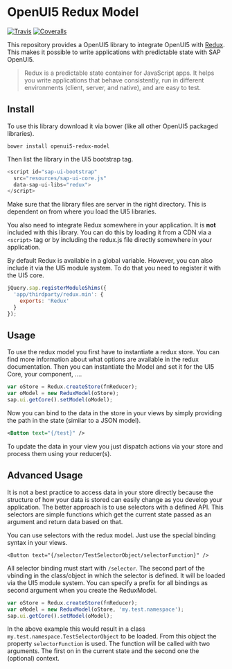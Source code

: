 # OpenUI5 Redux Model

[![Travis](https://img.shields.io/travis/cevou/openui5-redux-model.svg?maxAge=2592000?style=flat-square)](https://travis-ci.org/cevou/openui5-redux-model)
[![Coveralls](https://img.shields.io/coveralls/cevou/openui5-redux-model.svg?maxAge=2592000?style=flat-square)](https://coveralls.io/github/cevou/openui5-redux-model)

This repository provides a OpenUI5 library to integrate OpenUI5 with [Redux](http://redux.js.org/). This makes it
possible to write applications with predictable state with SAP OpenUI5.
 
 > Redux is a predictable state container for JavaScript apps.
 > It helps you write applications that behave consistently, run in different
 > environments (client, server, and native), and are easy to test.

## Install

To use this library download it via bower (like all other OpenUI5 packaged libraries).

```
bower install openui5-redux-model
```

Then list the library in the UI5 bootstrap tag.

```javascript
<script id="sap-ui-bootstrap"
  src="resources/sap-ui-core.js"
  data-sap-ui-libs="redux">
</script>
```

Make sure that the library files are server in the right directory. This is dependent on from where you load the
UI5 libraries.

You also need to integrate Redux somewhere in your application. It is **not** included with this library.
You can do this by loading it from a CDN via a `<script>` tag or by including the redux.js file directly somewhere
in your application.

By default Redux is available in a global variable. However, you can also include it via the UI5 module system.
To do that you need to register it with the UI5 core.

```javascript
jQuery.sap.registerModuleShims({
  'app/thirdparty/redux.min': {
    exports: 'Redux'
  }
});
```

## Usage

To use the redux model you first have to instantiate a redux store. You can find more information about what options
are available in the redux documentation. Then you can instantiate the Model and set it for the UI5 Core, your
component, ....

```javascript
var oStore = Redux.createStore(fnReducer);
var oModel = new ReduxModel(oStore);
sap.ui.getCore().setModel(oModel);
```

Now you can bind to the data in the store in your views by simply providing the path in the state (similar to a JSON
model).

```xml
<Button text="{/test}" />
```

To update the data in your view you just dispatch actions via your store and process them using your reducer(s).

## Advanced Usage

It is not a best practice to access data in your store directly because the structure of how your data is stored can
easily change as you develop your application. The better approach is to use selectors with a defined API. This
selectors are simple functions which get the current state passed as an argument and return data based on that.

You can use selectors with the redux model. Just use the special binding syntax in your views.

```$xslt
<Button text="{/selector/TestSelectorObject/selectorFunction}" />
```

All selector binding must start with `/selector`. The second part of the vbinding in the class/object in which the
selector is defined. It will be loaded via the UI5 module system. You can specify a prefix for all bindings as second
argument when you create the ReduxModel.

```javascript
var oStore = Redux.createStore(fnReducer);
var oModel = new ReduxModel(oStore, 'my.test.namespace');
sap.ui.getCore().setModel(oModel);
```

In the above example this would result in a class `my.test.namespace.TestSelectorObject` to be loaded. From this object
the property `selectorFunction` is used. The function will be called with two arguments. The first on in the current 
state and the second one the (optional) context.
